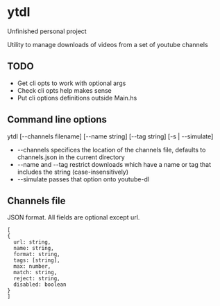 # ytdl

Unfinished personal project

Utility to manage downloads of videos from a set of youtube channels

## TODO

* Get cli opts to work with optional args
* Check cli opts help makes sense
* Put cli options definitions outside Main.hs

## Command line options

ytdl [--channels filename] [--name string] [--tag string] [-s | --simulate]

* --channels specifices the location of the channels file, defaults to channels.json in the current directory
* --name and --tag restrict downloads which have a name or tag that includes the string (case-insensitively)
* --simulate passes that option onto youtube-dl

## Channels file

JSON format. All fields are optional except url.

    [
    {
      url: string,
      name: string,
      format: string,
      tags: [string],
      max: number,
      match: string,
      reject: string,
      disabled: boolean
    }
    ]
